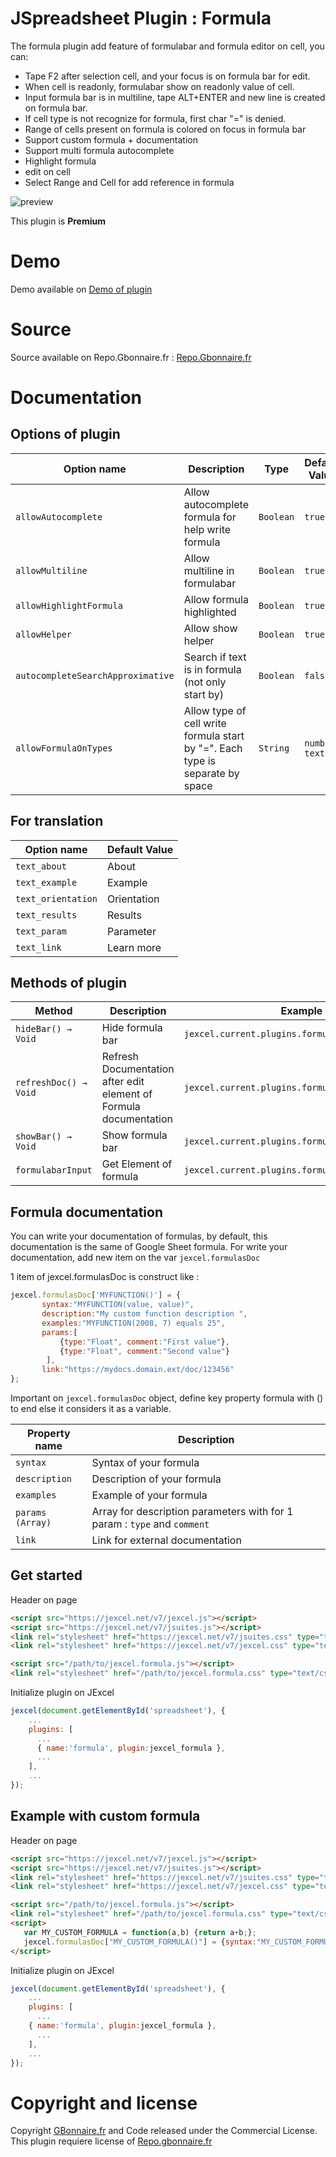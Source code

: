 # JSpreadsheet Plugin : Formula

The formula plugin add feature of formulabar and formula editor on cell, you can:
- Tape F2 after selection cell, and your focus is on formula bar for edit.
- When cell is readonly, formulabar show on readonly value of cell.
- Input formula bar is in multiline, tape ALT+ENTER and new line is created on formula bar.
- If cell type is not recognize for formula, first char "=" is denied.
- Range of cells present on formula is colored on focus in formula bar
- Support custom formula + documentation
- Support multi formula autocomplete
- Highlight formula
- edit on cell
- Select Range and Cell for add reference in formula

![preview](https://user-images.githubusercontent.com/52194475/115026029-4bf31d00-9ec2-11eb-8277-75037ec53694.png)


This plugin is **Premium**

# Demo

Demo available on [Demo of plugin](https://demo.gbonnaire.fr/jExcel/plugin.formula.php)

# Source

Source available on Repo.Gbonnaire.fr : [Repo.Gbonnaire.fr](https://repo.gbonnaire.fr/product/jexcel-plugin-formula)

# Documentation
## Options of plugin
<table>
	<thead>
		<tr>
			<th>Option name</th>
			<th>Description</th>
			<th>Type</th>
			<th>Default Value</th>
		</tr>
	</thead>
	<tbody>
		<tr>
			<td><code>allowAutocomplete</code></td>
			<td>Allow autocomplete formula for help write formula</td>
			<td><code>Boolean</code></td>
			<td><code>true</code></td>
		</tr>
		<tr>
			<td><code>allowMultiline</code></td>
			<td>Allow multiline in formulabar</td>
			<td><code>Boolean</code></td>
			<td><code>true</code></td>
		</tr>
		<tr>
			<td><code>allowHighlightFormula</code></td>
			<td>Allow formula highlighted</td>
			<td><code>Boolean</code></td>
			<td><code>true</code></td>
		</tr>
		<tr>
			<td><code>allowHelper</code></td>
			<td>Allow show helper</td>
			<td><code>Boolean</code></td>
			<td><code>true</code></td>
		</tr>
		<tr>
			<td><code>autocompleteSearchApproximative</code></td>
			<td>Search if text is in formula (not only start by) </td>
			<td><code>Boolean</code></td>
			<td><code>false</code></td>
		</tr>
		<tr>
			<td><code>allowFormulaOnTypes</code></td>
			<td>Allow type of cell write formula start by "=". Each type is separate by space</td>
			<td><code>String</code></td>
			<td><code>number text</code></td>
		</tr>
	</tbody>
</table>

## For translation
<table>
	<thead>
		<tr>
			<th>Option name</th>
			<th>Default Value</th>
		</tr>
	</thead>
	<tbody>
		<tr>
			<td><code>text_about</code></td>
			<td>About</td>
		</tr>
		<tr>
			<td><code>text_example</code></td>
			<td>Example</td>
		</tr>
		<tr>
			<td><code>text_orientation</code></td>
			<td>Orientation</td>
		</tr>
		<tr>
			<td><code>text_results</code></td>
			<td>Results</td>
		</tr>
		<tr>
			<td><code>text_param</code></td>
			<td>Parameter</td>
		</tr>
		<tr>
			<td><code>text_link</code></td>
			<td>Learn more</td>
		</tr>
	</tbody>
</table>


## Methods of plugin

<table>
	<thead>
		<tr>
			<th>Method</th>
			<th>Description</th>
			<th>Example</th>
		</tr>
	</thead>
	<tbody>
		<tr>
			<td><code>hideBar() → Void</code></td>
			<td>Hide formula bar</td>
			<td><code>jexcel.current.plugins.formula.hide();</code></td>
		</tr>
                <tr>
			<td><code>refreshDoc() → Void</code></td>
			<td>Refresh Documentation after edit element of Formula documentation</td>
			<td><code>jexcel.current.plugins.formula.refreshDoc();</code></td>
		</tr>
                <tr>
			<td><code>showBar() → Void</code></td>
			<td>Show formula bar</td>
			<td><code>jexcel.current.plugins.formula.show();</code></td>
		</tr>
                <tr>
                        <td><code>formulabarInput</code></td>
			<td>Get Element of formula</td>
			<td><code>jexcel.current.plugins.formula.formulabarInput</code></td>
                </tr>
	</tbody>
</table>

## Formula documentation

You can write your documentation of formulas, by default, this documentation is the same of Google Sheet formula. For write your documentation, add new item on the var <code>jexcel.formulasDoc</code>

1 item of jexcel.formulasDoc is construct like : 
```JavaScript
jexcel.formulasDoc['MYFUNCTION()'] = {
       syntax:"MYFUNCTION(value, value)",
       description:"My custom function description ",
       examples:"MYFUNCTION(2008, 7) equals 25",
       params:[
           {type:"Float", comment:"First value"},
           {type:"Float", comment:"Second value"}
        ],
       link:"https://mydocs.domain.ext/doc/123456"
};
```
Important on <code>jexcel.formulasDoc</code> object, define key property formula with () to end else it considers it as a variable.

<table>
	<thead>
		<tr>
			<th>Property name</th>
			<th>Description</th>
		</tr>
	</thead>
	<tbody>
		<tr>
			<td><code>syntax</code></td>
			<td>Syntax of your formula</td>
		</tr>
                <tr>
			<td><code>description</code></td>
			<td>Description of your formula</td>
		</tr>
                <tr>
			<td><code>examples</code></td>
			<td>Example of your formula</td>
		</tr>
                <tr>
			<td><code>params (Array)</code></td>
			<td>Array for description parameters with for 1 param : <code>type</code> and <code>comment</code></td>
		</tr>
                <tr>
			<td><code>link</code></td>
			<td>Link for external documentation</td>
		</tr>
	</tbody>
</table>

## Get started
Header on page
```HTML
<script src="https://jexcel.net/v7/jexcel.js"></script>
<script src="https://jexcel.net/v7/jsuites.js"></script>
<link rel="stylesheet" href="https://jexcel.net/v7/jsuites.css" type="text/css" />
<link rel="stylesheet" href="https://jexcel.net/v7/jexcel.css" type="text/css" />

<script src="/path/to/jexcel.formula.js"></script>
<link rel="stylesheet" href="/path/to/jexcel.formula.css" type="text/css" />
```

Initialize plugin on JExcel
```JavaScript
jexcel(document.getElementById('spreadsheet'), {
	...
	plugins: [
      ...
      { name:'formula', plugin:jexcel_formula },
      ...  
    ],
    ...
});
```
## Example with custom formula
Header on page
```HTML
<script src="https://jexcel.net/v7/jexcel.js"></script>
<script src="https://jexcel.net/v7/jsuites.js"></script>
<link rel="stylesheet" href="https://jexcel.net/v7/jsuites.css" type="text/css" />
<link rel="stylesheet" href="https://jexcel.net/v7/jexcel.css" type="text/css" />

<script src="/path/to/jexcel.formula.js"></script>
<link rel="stylesheet" href="/path/to/jexcel.formula.css" type="text/css" />
<script>
   var MY_CUSTOM_FORMULA = function(a,b) {return a+b;};
   jexcel.formulasDoc["MY_CUSTOM_FORMULA()"] = {syntax:"MY_CUSTOM_FORMULA(number,number)",description:"One custom formula for test"};
</script>
```

Initialize plugin on JExcel
```JavaScript
jexcel(document.getElementById('spreadsheet'), {
	...
	plugins: [
      ...
   	{ name:'formula', plugin:jexcel_formula },
      ...  
    ],
    ...
});
```

# Copyright and license

Copyright [GBonnaire.fr](https://www.gbonnaire.fr) and Code released under the Commercial License. This plugin requiere license of [Repo.gbonnaire.fr](https://repo.gbonnaire.fr)
